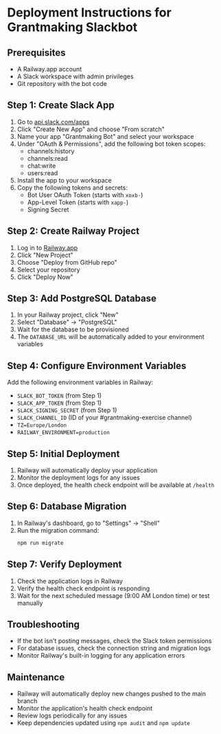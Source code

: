 # Deployment Instructions for Grantmaking Slackbot

## Prerequisites
- A Railway.app account
- A Slack workspace with admin privileges
- Git repository with the bot code

## Step 1: Create Slack App
1. Go to [api.slack.com/apps](https://api.slack.com/apps)
2. Click "Create New App" and choose "From scratch"
3. Name your app "Grantmaking Bot" and select your workspace
4. Under "OAuth & Permissions", add the following bot token scopes:
   - channels:history
   - channels:read
   - chat:write
   - users:read
5. Install the app to your workspace
6. Copy the following tokens and secrets:
   - Bot User OAuth Token (starts with `xoxb-`)
   - App-Level Token (starts with `xapp-`)
   - Signing Secret

## Step 2: Create Railway Project
1. Log in to [Railway.app](https://railway.app)
2. Click "New Project"
3. Choose "Deploy from GitHub repo"
4. Select your repository
5. Click "Deploy Now"

## Step 3: Add PostgreSQL Database
1. In your Railway project, click "New"
2. Select "Database" → "PostgreSQL"
3. Wait for the database to be provisioned
4. The `DATABASE_URL` will be automatically added to your environment variables

## Step 4: Configure Environment Variables
Add the following environment variables in Railway:
- `SLACK_BOT_TOKEN` (from Step 1)
- `SLACK_APP_TOKEN` (from Step 1)
- `SLACK_SIGNING_SECRET` (from Step 1)
- `SLACK_CHANNEL_ID` (ID of your #grantmaking-exercise channel)
- `TZ=Europe/London`
- `RAILWAY_ENVIRONMENT=production`

## Step 5: Initial Deployment
1. Railway will automatically deploy your application
2. Monitor the deployment logs for any issues
3. Once deployed, the health check endpoint will be available at `/health`

## Step 6: Database Migration
1. In Railway's dashboard, go to "Settings" → "Shell"
2. Run the migration command:
   ```bash
   npm run migrate
   ```

## Step 7: Verify Deployment
1. Check the application logs in Railway
2. Verify the health check endpoint is responding
3. Wait for the next scheduled message (9:00 AM London time) or test manually

## Troubleshooting
- If the bot isn't posting messages, check the Slack token permissions
- For database issues, check the connection string and migration logs
- Monitor Railway's built-in logging for any application errors

## Maintenance
- Railway will automatically deploy new changes pushed to the main branch
- Monitor the application's health check endpoint
- Review logs periodically for any issues
- Keep dependencies updated using `npm audit` and `npm update` 